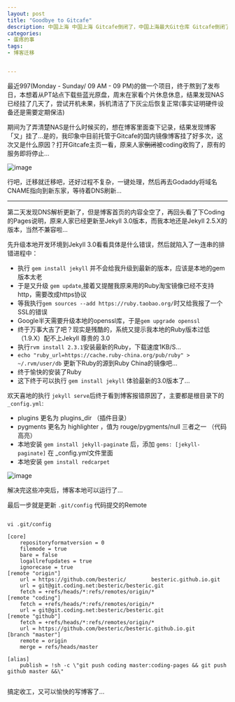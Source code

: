 ```yaml
---
layout: post
title: "Goodbye to Gitcafe"
description: 中国上海 中国上海 Gitcafe倒闭了，中国上海最大Git仓库 Gitcafe倒闭了
categories:
- 蛋疼的事
tags:
- 博客迁移


---
```


最近997(Monday - Sunday/ 09 AM - 09 PM)的做一个项目，终于熬到了发布日，本想着从PT站点下载些蓝光原盘，周末在家看个片休息休息，结果发现NAS已经挂了几天了，尝试开机未果，拆机清洁了下灰尘后恢复正常(事实证明硬件设备还是需要定期保洁)

期间为了弄清楚NAS是什么时候买的，想在博客里面查下记录，结果发现博客「又」挂了...是的，我印象中目前托管于Gitcafe的国内镜像博客挂了好多次，这次又是什么原因？打开Gitcafe主页一看，原来人家<s>倒闭</s>被coding收购了，原有的服务即将停止...

![image](http://img.alicdn.com/tps/i4/TB118g3JFXXXXcTaXXXljcQOFXX-1046-587.png)

行吧，迁移就迁移吧，还好过程不复杂，一键处理，然后再去Godaddy将域名CNAME指向到新东家，等待着DNS刷新...

---

第二天发现DNS解析更新了，但是博客首页的内容全空了，再回头看了下Coding的Pages说明，原来人家已经更新至Jekyll 3.0版本，而我本地还是Jekyll 2.5.X的版本，当然不兼容啦...

先升级本地开发环境到Jekyll 3.0看看具体是什么错误，然后就陷入了一连串的排错进程中：

* 执行 `gem install jekyll` 并不会给我升级到最新的版本，应该是本地的gem版本太老
* 于是又升级 `gem update`,接着又提醒我原来用的Ruby淘宝镜像已经不支持http，需要改成https协议
* 等我执行`gem sources --add https://ruby.taobao.org/`时又给我报了一个SSL的错误
* Google半天需要升级本地的openssl库，于是`gem upgrade openssl`
* 终于万事大吉了吧？现实是残酷的，系统又提示我本地的Ruby版本过低（1.9.X）配不上Jekyll 尊贵的 3.0
* 执行`rvm install 2.3.1`安装最新的Ruby，下载速度1KB/S...
* `echo "ruby_url=https://cache.ruby-china.org/pub/ruby" > ~/.rvm/user/db` 更新下Ruby的源到Ruby China的镜像吧...
* 终于愉快的安装了Ruby
* 这下终于可以执行 `gem install jekyll` 体验最新的3.0版本了...

欢天喜地的执行 `jekyll serve`后终于看到博客报错原因了，主要都是根目录下的`_config.yml`:

* plugins 更名为 plugins_dir （插件目录）
* pygments 更名为 highlighter ，值为 rouge/pygments/null 三者之一 （代码高亮）
* 本地安装 `gem install jekyll-paginate` 后，添加 `gems: [jekyll-paginate]` 在 _config.yml文件里面
* 本地安装 `gem install redcarpet`

![image](http://img.alicdn.com/tps/i4/TB14OJkJVXXXXctXFXXxoofGFXX-882-335.png)

解决完这些冲突后，博客本地可以运行了...

最后一步就是更新 `.git/config` 代码提交的Remote

```shell

vi .git/config

[core]
    repositoryformatversion = 0
    filemode = true
    bare = false
    logallrefupdates = true
    ignorecase = true
[remote "origin"]
    url = https://github.com/besteric/        besteric.github.io.git
    url = git@git.coding.net:besteric/besteric.git
    fetch = +refs/heads/*:refs/remotes/origin/*
[remote "coding"]
    fetch = +refs/heads/*:refs/remotes/origin/*
    url = git@git.coding.net:besteric/besteric.git
[remote "github"]
    fetch = +refs/heads/*:refs/remotes/origin/*
    url = https://github.com/besteric/besteric.github.io.git
[branch "master"]
    remote = origin
    merge = refs/heads/master  
    
[alias]
    publish = !sh -c \"git push coding master:coding-pages && git push github master &&\" 
    
```

搞定收工，又可以愉快的写博客了...